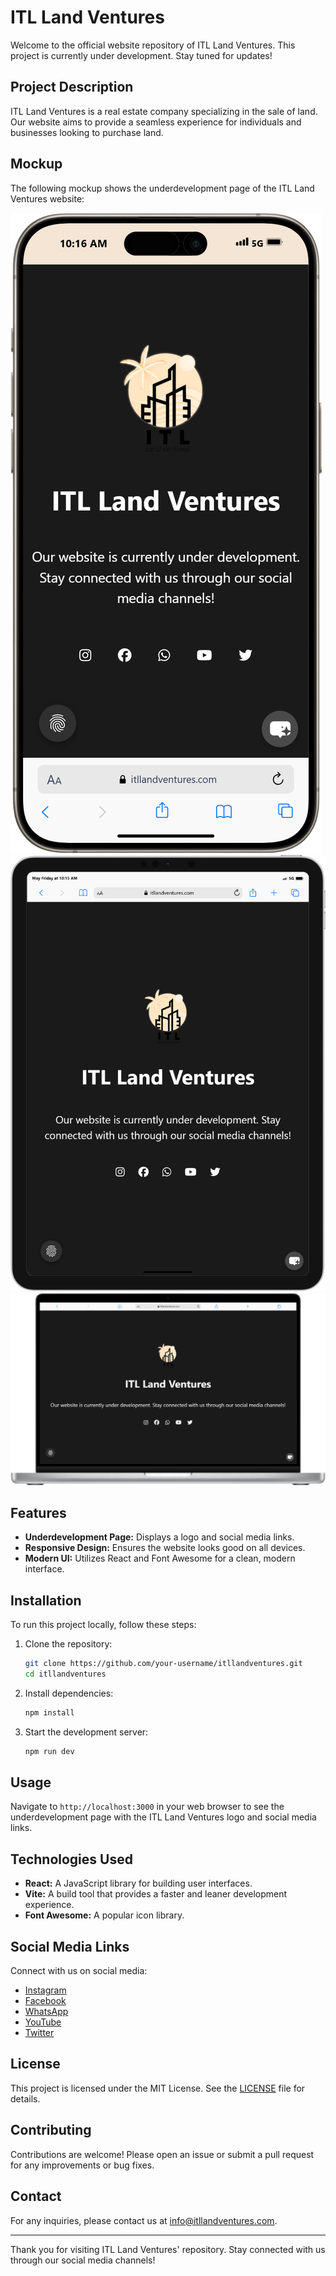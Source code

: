 # ITL Land Ventures

Welcome to the official website repository of ITL Land Ventures. This project is currently under development. Stay tuned for updates!

## Project Description

ITL Land Ventures is a real estate company specializing in the sale of land. Our website aims to provide a seamless experience for individuals and businesses looking to purchase land.

## Mockup

The following mockup shows the underdevelopment page of the ITL Land Ventures website:

![iPhone 15 Pro Max](https://github.com/louisclarencepeter/itllandventures/blob/main/iPhone-15-PRO-MAX-itllandventures.com.png)
![iPad Pro](https://github.com/louisclarencepeter/itllandventures/blob/main/iPad-PRO-11-itllandventures.com.png)
![MacBook Pro](https://github.com/louisclarencepeter/itllandventures/blob/main/Macbook-PRO-16-2021-itllandventures.com.png)

## Features

- **Underdevelopment Page:** Displays a logo and social media links.
- **Responsive Design:** Ensures the website looks good on all devices.
- **Modern UI:** Utilizes React and Font Awesome for a clean, modern interface.

## Installation

To run this project locally, follow these steps:

1. Clone the repository:
   ```bash
   git clone https://github.com/your-username/itllandventures.git
   cd itllandventures
   ```

2. Install dependencies:
   ```bash
   npm install
   ```

3. Start the development server:
   ```bash
   npm run dev
   ```

## Usage

Navigate to `http://localhost:3000` in your web browser to see the underdevelopment page with the ITL Land Ventures logo and social media links.

## Technologies Used

- **React:** A JavaScript library for building user interfaces.
- **Vite:** A build tool that provides a faster and leaner development experience.
- **Font Awesome:** A popular icon library.

## Social Media Links

Connect with us on social media:

- [Instagram](https://instagram.com)
- [Facebook](https://facebook.com)
- [WhatsApp](https://wa.me)
- [YouTube](https://youtube.com)
- [Twitter](https://twitter.com)

## License

This project is licensed under the MIT License. See the [LICENSE](LICENSE) file for details.

## Contributing

Contributions are welcome! Please open an issue or submit a pull request for any improvements or bug fixes.

## Contact

For any inquiries, please contact us at info@itllandventures.com.

---

Thank you for visiting ITL Land Ventures' repository. Stay connected with us through our social media channels!
